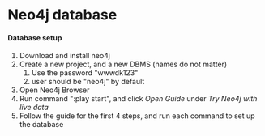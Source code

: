 # Neo4j database 

#### Database setup

1. Download and install neo4j
2. Create a new project, and a new DBMS (names do not matter)
   1. Use the password "wwwdk123"
   2. user should be "neo4j" by default
3. Open Neo4j Browser
4. Run command ":play start", and click *Open Guide* under *Try Neo4j with live data*
5. Follow the guide for the first 4 steps, and run each command to set up the database

